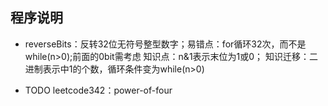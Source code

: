 ## 程序说明

* reverseBits：反转32位无符号整型数字；易错点：for循环32次，而不是while(n>0);前面的0bit需考虑
知识点：n&1表示末位为1或0；
知识迁移：二进制表示中1的个数，循环条件变为while(n>0)

* TODO
leetcode342：power-of-four